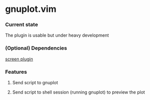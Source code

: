 # gnuplot.vim

### Current state

The plugin is usable but under heavy development

### (Optional) Dependencies

[screen plugin](https://github.com/ervandew/screen)

### Features

1. Send script to gnuplot

2. Send script to shell session (running gnuplot) to preview the plot

